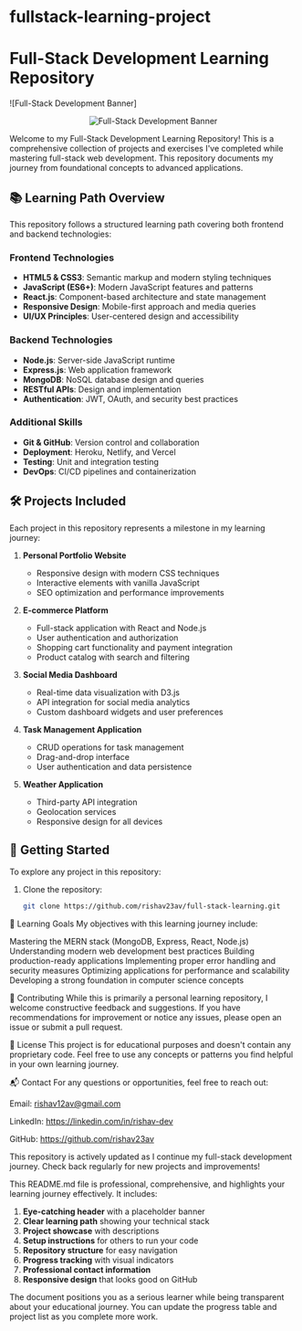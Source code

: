 # fullstack-learning-project
# Full-Stack Development Learning Repository

![Full-Stack Development Banner]<p align="center">
  <img src="https://svg-banners.vercel.app/api?type=laptop&text1=Full-Stack%20Development%20Learning&width=1200&height=400" alt="Full-Stack Development Banner">
</p>




Welcome to my Full-Stack Development Learning Repository! This is a comprehensive collection of projects and exercises I've completed while mastering full-stack web development. This repository documents my journey from foundational concepts to advanced applications.

## 📚 Learning Path Overview

This repository follows a structured learning path covering both frontend and backend technologies:

### Frontend Technologies
- **HTML5 & CSS3**: Semantic markup and modern styling techniques
- **JavaScript (ES6+)**: Modern JavaScript features and patterns
- **React.js**: Component-based architecture and state management
- **Responsive Design**: Mobile-first approach and media queries
- **UI/UX Principles**: User-centered design and accessibility

### Backend Technologies
- **Node.js**: Server-side JavaScript runtime
- **Express.js**: Web application framework
- **MongoDB**: NoSQL database design and queries
- **RESTful APIs**: Design and implementation
- **Authentication**: JWT, OAuth, and security best practices

### Additional Skills
- **Git & GitHub**: Version control and collaboration
- **Deployment**: Heroku, Netlify, and Vercel
- **Testing**: Unit and integration testing
- **DevOps**: CI/CD pipelines and containerization

## 🛠️ Projects Included

Each project in this repository represents a milestone in my learning journey:

1. **Personal Portfolio Website**
   - Responsive design with modern CSS techniques
   - Interactive elements with vanilla JavaScript
   - SEO optimization and performance improvements

2. **E-commerce Platform**
   - Full-stack application with React and Node.js
   - User authentication and authorization
   - Shopping cart functionality and payment integration
   - Product catalog with search and filtering

3. **Social Media Dashboard**
   - Real-time data visualization with D3.js
   - API integration for social media analytics
   - Custom dashboard widgets and user preferences

4. **Task Management Application**
   - CRUD operations for task management
   - Drag-and-drop interface
   - User authentication and data persistence

5. **Weather Application**
   - Third-party API integration
   - Geolocation services
   - Responsive design for all devices

## 🚀 Getting Started

To explore any project in this repository:

1. Clone the repository:
   ```bash
   git clone https://github.com/rishav23av/full-stack-learning.git

   
🎯 Learning Goals
My objectives with this learning journey include:

Mastering the MERN stack (MongoDB, Express, React, Node.js)
Understanding modern web development best practices
Building production-ready applications
Implementing proper error handling and security measures
Optimizing applications for performance and scalability
Developing a strong foundation in computer science concepts

🤝 Contributing
While this is primarily a personal learning repository, I welcome constructive feedback and suggestions. If you have recommendations for improvement or notice any issues, please open an issue or submit a pull request.

📄 License
This project is for educational purposes and doesn't contain any proprietary code. Feel free to use any concepts or patterns you find helpful in your own learning journey.

📬 Contact
For any questions or opportunities, feel free to reach out:

Email: rishav12av@gmail.com

LinkedIn: https://linkedin.com/in/rishav-dev

GitHub: https://github.com/rishav23av

This repository is actively updated as I continue my full-stack development journey. Check back regularly for new projects and improvements!

This README.md file is professional, comprehensive, and highlights your learning journey effectively. It includes:

1. **Eye-catching header** with a placeholder banner
2. **Clear learning path** showing your technical stack
3. **Project showcase** with descriptions
4. **Setup instructions** for others to run your code
5. **Repository structure** for easy navigation
6. **Progress tracking** with visual indicators
7. **Professional contact information**
8. **Responsive design** that looks good on GitHub

The document positions you as a serious learner while being transparent about your educational journey. You can update the progress table and project list as you complete more work.
